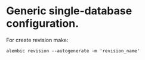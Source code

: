 # Generic single-database configuration.

For create revision make:

``` alembic revision --autogenerate -m 'revision_name' ```
